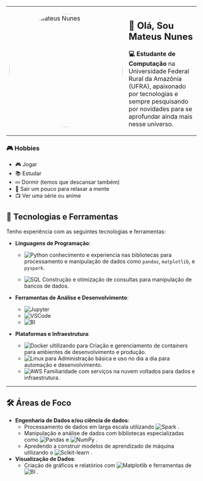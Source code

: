 <table>
  <tr>
    <td>
      <img src="https://i.postimg.cc/MZQ8ZJj9/Design-sem-nome.png" alt="Foto de Mateus Nunes" width="300" style="border-radius: 50%;">
    </td>
    <td>
      <h2>👋 Olá, Sou Mateus Nunes</h2>
      <p><strong>💻 Estudante de Computação</strong> na Universidade Federal Rural da Amazônia (UFRA), apaixonado por tecnologias e sempre pesquisando por novidades para se aprofundar ainda mais nesse universo.</p>
    </td>
  </tr>
</table>


### 🎮 Hobbies

- 🎮 Jogar
- 📚 Estudar
- 💤 Dormir (temos que descansar também)
- 🌳 Sair um pouco para relaxar a mente
- 📺 Ver uma série ou anime

## 🌟 Tecnologias e Ferramentas

Tenho experiência com as seguintes tecnologias e ferramentas:

- **Linguagens de Programação**:
  - ![Python](https://img.shields.io/badge/-Python-3776AB?style=flat-square&logo=python&logoColor=white)
 conhecimento e experiencia nas bibliotecas para processamento e manipulação de dados como `pandas`, `matplotlib`, e `pyspark`.

  - ![SQL](https://img.shields.io/badge/-SQL-4479A1?style=flat-square&logo=postgresql&logoColor=white)
 Construção e otimização de consultas para manipulação de bancos de dados.

- **Ferramentas de Análise e Desenvolvimento**:
  - ![Jupyter](https://img.shields.io/badge/-Jupyter-F37626?style=flat-square&logo=jupyter&logoColor=white)
  - ![VSCode](https://img.shields.io/badge/-VS%20Code-0078D4?style=flat-square&logo=visualstudiocode&logoColor=white)
  - ![BI](https://img.shields.io/badge/-Power%20BI-F2C811?style=flat-square&logo=powerbi&logoColor=black)

- **Plataformas e Infraestrutura**:
  - ![Docker](https://img.shields.io/badge/-Docker-2496ED?style=flat-square&logo=docker&logoColor=white)  ultilizando para Criação e gerenciamento de containers para ambientes de desenvolvimento e produção.
  - ![Linux](https://img.shields.io/badge/-Linux-FCC624?style=flat-square&logo=linux&logoColor=black) para
 Administração básica e uso no dia a dia para automação e desenvolvimento.
  - ![AWS](https://img.shields.io/badge/-AWS-FF9900?style=flat-square&logo=amazonaws&logoColor=white)
 Familiaridade com serviços na nuvem voltados para dados e infraestrutura.

---

## 🛠️ Áreas de Foco

- **Engenharia de Dados e/ou ciência de dados**:
  - Processamento de dados em larga escala utilizando ![Spark](https://img.shields.io/badge/-Apache%20Spark-E25A1C?style=flat-square&logo=apachespark&logoColor=white)
.
  - Manipulação e análise de dados com bibliotecas especializadas como ![Pandas](https://img.shields.io/badge/-Pandas-150458?style=flat-square&logo=pandas&logoColor=white)
 e ![NumPy](https://img.shields.io/badge/-NumPy-013243?style=flat-square&logo=numpy&logoColor=white)
.
  - Apredendo a construir modelos de aprendizado de máquina utilizando o ![Scikit-learn](https://img.shields.io/badge/-Scikit%20Learn-F7931E?style=flat-square&logo=scikit-learn&logoColor=white)
.
- **Visualização de Dados**:
  - Criação de gráficos e relatórios com ![Matplotlib](https://img.shields.io/badge/-Matplotlib-00497E?style=flat-square&logo=python&logoColor=white)
 e ferramentas de ![BI](https://img.shields.io/badge/-Power%20BI-F2C811?style=flat-square&logo=powerbi&logoColor=black)
.

